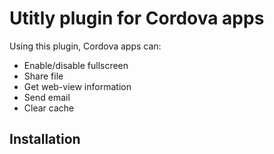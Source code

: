 # Utitly plugin for Cordova apps

Using this plugin, Cordova apps can:

- Enable/disable fullscreen
- Share file
- Get web-view information
- Send email
- Clear cache

## Installation
